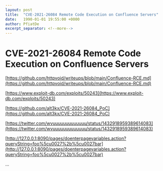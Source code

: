 ```yaml
---
layout: post
title:  "CVE-2021-26084 Remote Code Execution on Confluence Servers"
date:   1990-01-01 19:55:00 +0000
author: PfiatDe
excerpt_separator: <!--more-->
---
```


# CVE-2021-26084 Remote Code Execution on Confluence Servers

[https://github.com/httpvoid/writeups/blob/main/Confluence-RCE.md](https://github.com/httpvoid/writeups/blob/main/Confluence-RCE.md)

[https://www.exploit-db.com/exploits/50243](https://www.exploit-db.com/exploits/50243)

[https://github.com/alt3kx/CVE-2021-26084_PoC](https://github.com/alt3kx/CVE-2021-26084_PoC)

[https://twitter.com/wvuuuuuuuuuuuuu/status/1432918959389614083](https://twitter.com/wvuuuuuuuuuuuuu/status/1432918959389614083)

[http://127.0.0.1:8090/pages/doenterpagevariables.action?queryString=foo%5cu0027%2b%5cu0027bar](http://127.0.0.1:8090/pages/doenterpagevariables.action?queryString=foo%5cu0027%2b%5cu0027bar)

...
<!--more-->

